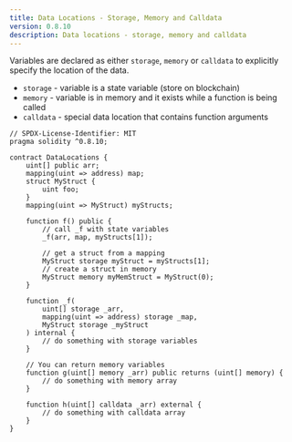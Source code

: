 ```yaml
---
title: Data Locations - Storage, Memory and Calldata
version: 0.8.10
description: Data locations - storage, memory and calldata
---
```


Variables are declared as either `storage`, `memory` or `calldata` to explicitly
specify the location of the data.

- `storage` - variable is a state variable (store on blockchain)
- `memory` - variable is in memory and it exists while a function is being called
- `calldata` - special data location that contains function arguments

```solidity
// SPDX-License-Identifier: MIT
pragma solidity ^0.8.10;

contract DataLocations {
    uint[] public arr;
    mapping(uint => address) map;
    struct MyStruct {
        uint foo;
    }
    mapping(uint => MyStruct) myStructs;

    function f() public {
        // call _f with state variables
        _f(arr, map, myStructs[1]);

        // get a struct from a mapping
        MyStruct storage myStruct = myStructs[1];
        // create a struct in memory
        MyStruct memory myMemStruct = MyStruct(0);
    }

    function _f(
        uint[] storage _arr,
        mapping(uint => address) storage _map,
        MyStruct storage _myStruct
    ) internal {
        // do something with storage variables
    }

    // You can return memory variables
    function g(uint[] memory _arr) public returns (uint[] memory) {
        // do something with memory array
    }

    function h(uint[] calldata _arr) external {
        // do something with calldata array
    }
}

```
